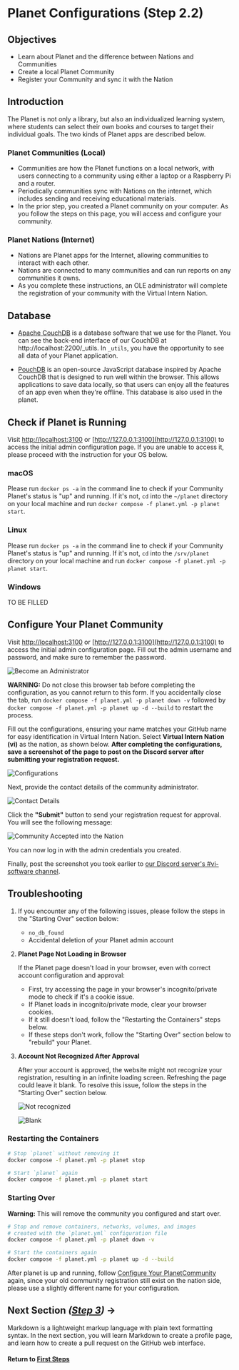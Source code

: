 ﻿# Planet Configurations (Step 2.2)

## Objectives

- Learn about Planet and the difference between Nations and Communities
- Create a local Planet Community
- Register your Community and sync it with the Nation

## Introduction

The Planet is not only a library, but also an individualized learning system, where students can select their own books and courses to target their individual goals. The two kinds of Planet apps are described below.

### Planet Communities (Local)

- Communities are how the Planet functions on a local network, with users connecting to a community using either a laptop or a Raspberry Pi and a router.
- Periodically communities sync with Nations on the internet, which includes sending and receiving educational materials.
- In the prior step, you created a Planet community on your computer. As you follow the steps on this page, you will access and configure your community.

### Planet Nations (Internet)

- Nations are Planet apps for the Internet, allowing communities to interact with each other.
- Nations are connected to many communities and can run reports on any communities it owns.
- As you complete these instructions, an OLE administrator will complete the registration of your community with the Virtual Intern Nation.

## Database

- [Apache CouchDB](https://en.wikipedia.org/wiki/Apache_CouchDB) is a database software that we use for the Planet. You can see the back-end interface of our CouchDB at http://localhost:2200/_utils. In `_utils`, you have the opportunity to see all data of your Planet application.

- [PouchDB](https://pouchdb.com/learn.html) is an open-source JavaScript database inspired by Apache CouchDB that is designed to run well within the browser. This allows applications to save data locally, so that users can enjoy all the features of an app even when they're offline. This database is also used in the planet.

## Check if Planet is Running

Visit [http://localhost:3100](http://localhost:3100) or [http://127.0.0.1:3100](http://127.0.0.1:3100) to access the initial admin configuration page. If you are unable to access it, please proceed with the instruction for your OS below.

### macOS

Please run `docker ps -a` in the command line to check if your Community Planet's status is "up" and running. If it's not, `cd` into the `~/planet` directory on your local machine and run `docker compose -f planet.yml -p planet start`.

### Linux

Please run `docker ps -a` in the command line to check if your Community Planet's status is "up" and running. If it's not, `cd` into the `/srv/planet` directory on your local machine and run `docker compose -f planet.yml -p planet start`.

### Windows

TO BE FILLED

<!-- TODO: probably need to change `/srv/planet` here -->

<!-- Please run `docker ps -a` in the command line to check if your Community Planet's status is "up" and running. If it's not, `cd` into the `/srv/planet` directory on your local machine and run `docker compose -f planet.yml -p planet start`. -->

## Configure Your Planet Community

Visit [http://localhost:3100](http://localhost:3100) or [http://127.0.0.1:3100](http://127.0.0.1:3100) to access the initial admin configuration page. Fill out the admin username and password, and make sure to remember the password.

![Become an Administrator](images/vi-become-admin.png)

**WARNING:** Do not close this browser tab before completing the configuration, as you cannot return to this form. If you accidentally close the tab, run `docker compose -f planet.yml -p planet down -v` followed by `docker compose -f planet.yml -p planet up -d --build` to restart the process.

Fill out the configurations, ensuring your name matches your GitHub name for easy identification in Virtual Intern Nation. Select **Virtual Intern Nation (vi)** as the nation, as shown below. **After completing the configurations, save a screenshot of the page to post on the Discord server after submitting your registration request.**

![Configurations](images/vi-configuration.png)

Next, provide the contact details of the community administrator.

![Contact Details](images/vi-contact-details.png)

Click the **"Submit"** button to send your registration request for approval. You will see the following message:

![Community Accepted into the Nation](images/vi-registration-accepted.png)

You can now log in with the admin credentials you created.

Finally, post the screenshot you took earlier to [our Discord server's #vi-software channel](https://discord.com/channels/1079980988421132369/1229437557843169280).

## Troubleshooting

1. If you encounter any of the following issues, please follow the steps in the "Starting Over" section below:
   - `no_db_found`
   - Accidental deletion of your Planet admin account

1. **Planet Page Not Loading in Browser**

   If the Planet page doesn't load in your browser, even with correct account configuration and approval:
   - First, try accessing the page in your browser's incognito/private mode to check if it's a cookie issue.
   - If Planet loads in incognito/private mode, clear your browser cookies.
   - If it still doesn't load, follow the "Restarting the Containers" steps below.
   - If these steps don't work, follow the "Starting Over" section below to "rebuild" your Planet.

1. **Account Not Recognized After Approval**

   After your account is approved, the website might not recognize your registration, resulting in an infinite loading screen. Refreshing the page could leave it blank. To resolve this issue, follow the steps in the "Starting Over" section below.

   ![Not recognized](https://user-images.githubusercontent.com/22685147/58755806-bb6fe700-84b9-11e9-8a27-d3e3ab56ffba.png)

   ![Blank](https://user-images.githubusercontent.com/22685147/58755807-be6ad780-84b9-11e9-86b5-c745f584ac41.png)

### Restarting the Containers

```bash
# Stop `planet` without removing it
docker compose -f planet.yml -p planet stop

# Start `planet` again
docker compose -f planet.yml -p planet start
```

### Starting Over

**Warning:** This will remove the community you configured and start over.

```bash
# Stop and remove containers, networks, volumes, and images
# created with the `planet.yml` configuration file
docker compose -f planet.yml -p planet down -v

# Start the containers again
docker compose -f planet.yml -p planet up -d --build
```

After planet is up and running, follow [Configure Your PlanetCommunity](#!./pages/vi/vi-configurations-vagrant.md#Configure_Your_Planet_Community) again, since your old community registration still exist on the nation side, please use a slightly different name for your configuration.

## Next Section _([Step 3](vi-github-and-markdown.md))_ **→**

Markdown is a lightweight markup language with plain text formatting syntax. In the next section, you will learn Markdown to create a profile page, and learn how to create a pull request on the GitHub web interface.

#### Return to [First Steps](vi-first-steps.md#Step_2_-_Planet_and_Docker)
